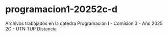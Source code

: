 # programacion1-20252c-d
Archivos trabajados en la cátedra Programación I - Comisión 3 - Año 2025 2C - UTN TUP Distancia
